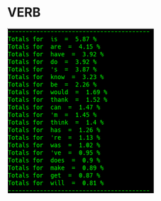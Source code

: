 # VERB

![Google Congressional Hearing Verbs sorted by percent \(top 20\)](../../.gitbook/assets/2018-12-28-151043_330x370_scrot.png)

